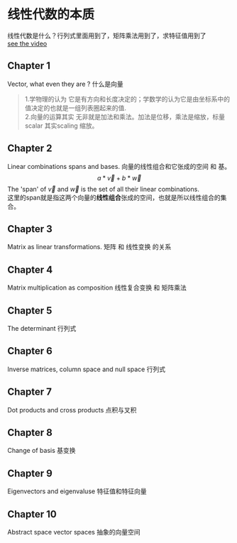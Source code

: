 # 线性代数的本质
线性代数是什么？行列式里面用到了，矩阵乘法用到了，求特征值用到了  
[see the video](https://www.bilibili.com/video/BV1ys411472E)
## Chapter 1
Vector, what even they are ? 什么是向量
> 1.学物理的认为 它是有方向和长度决定的；学数学的认为它是由坐标系中的值决定的也就是一组列表圈起来的值.   
   2.向量的运算其实 无非就是加法和乘法。加法是位移，乘法是缩放，标量scalar 其实scaling 缩放。

## Chapter 2
Linear combinations spans and bases. 向量的线性组合和它张成的空间 和 基。  
$$ a*\vec{v}+b*\vec{w} $$
The 'span' of $\vec{v}$ and $\vec{w}$ is the set of all their linear combinations.   
这里的span就是指这两个向量的**线性组合**张成的空间，也就是所以线性组合的集合。
## Chapter 3
Matrix as linear transformations.  矩阵 和 线性变换 的关系

## Chapter 4 
Matrix multiplication as composition 线性复合变换 和 矩阵乘法

## Chapter 5 
The determinant 行列式

## Chapter 6
Inverse matrices, column space and null space 行列式

## Chapter 7
Dot products and cross products 点积与叉积

## Chapter 8 
Change of basis 基变换

## Chapter 9 
Eigenvectors and eigenvaluse 特征值和特征向量

## Chapter 10 
Abstract space vector spaces 抽象的向量空间





